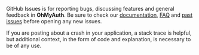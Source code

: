 GitHub Issues is for reporting bugs, discussing features and general feedback in **OhMyAuth**. Be sure to check our [documentation](http://cocoadocs.org/docsets/OhMyAuth), [FAQ](https://github.com/hyperoslo/OhMyAuth/wiki/FAQ) and [past issues](https://github.com/hyperoslo/OhMyAuth/issues?state=closed) before opening any new issues.

If you are posting about a crash in your application, a stack trace is helpful, but additional context, in the form of code and explanation, is necessary to be of any use.
